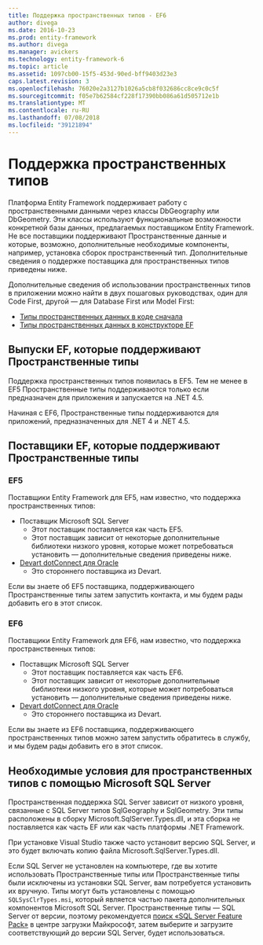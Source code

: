 ```yaml
---
title: Поддержка пространственных типов - EF6
author: divega
ms.date: 2016-10-23
ms.prod: entity-framework
ms.author: divega
ms.manager: avickers
ms.technology: entity-framework-6
ms.topic: article
ms.assetid: 1097cb00-15f5-453d-90ed-bff9403d23e3
caps.latest.revision: 3
ms.openlocfilehash: 76020e2a3127b1026a5cb8f032686cc8ce9c0c5f
ms.sourcegitcommit: f05e7b62584cf228f17390bb086a61d505712e1b
ms.translationtype: MT
ms.contentlocale: ru-RU
ms.lasthandoff: 07/08/2018
ms.locfileid: "39121894"
---
```

# <a name="provider-support-for-spatial-types"></a>Поддержка пространственных типов
Платформа Entity Framework поддерживает работу с пространственными данными через классы DbGeography или DbGeometry. Эти классы используют функциональные возможности конкретной базы данных, предлагаемых поставщиком Entity Framework. Не все поставщики поддерживают Пространственные данные и которые, возможно, дополнительные необходимые компоненты, например, установка сборок пространственный тип. Дополнительные сведения о поддержке поставщика для пространственных типов приведены ниже.  

Дополнительные сведения об использовании пространственных типов в приложении можно найти в двух пошаговых руководствах, один для Code First, другой — для Database First или Model First:  

- [Типы пространственных данных в коде сначала](~/ef6/modeling/code-first/data-types/spatial.md)  
- [Типы пространственных данных в конструкторе EF](~/ef6/modeling/designer/data-types/spatial.md)  

## <a name="ef-releases-that-support-spatial-types"></a>Выпуски EF, которые поддерживают Пространственные типы  

Поддержка пространственных типов появилась в EF5. Тем не менее в EF5 Пространственные типы поддерживаются только если предназначен для приложения и запускается на .NET 4.5.  

Начиная с EF6, Пространственные типы поддерживаются для приложений, предназначенных для .NET 4 и .NET 4.5.  

## <a name="ef-providers-that-support-spatial-types"></a>Поставщики EF, которые поддерживают Пространственные типы  

### <a name="ef5"></a>EF5  

Поставщики Entity Framework для EF5, нам известно, что поддержка пространственных типов:  

- Поставщик Microsoft SQL Server  
    - Этот поставщик поставляется как часть EF5.  
    - Этот поставщик зависит от некоторые дополнительные библиотеки низкого уровня, которые может потребоваться установить — дополнительные сведения приведены ниже.  
- [Devart dotConnect для Oracle](http://www.devart.com/dotconnect/oracle/)  
    - Это стороннего поставщика из Devart.  

Если вы знаете об EF5 поставщика, поддерживающего Пространственные типы затем запустить контакта, и мы будем рады добавить его в этот список.  

### <a name="ef6"></a>EF6  

Поставщики Entity Framework для EF6, нам известно, что поддержка пространственных типов:  

- Поставщик Microsoft SQL Server  
    - Этот поставщик поставляется как часть EF6.  
    - Этот поставщик зависит от некоторые дополнительные библиотеки низкого уровня, которые может потребоваться установить — дополнительные сведения приведены ниже.  
- [Devart dotConnect для Oracle](http://www.devart.com/dotconnect/oracle/)  
    - Это стороннего поставщика из Devart.  

Если вы знаете из EF6 поставщика, поддерживающего пространственных типов можно затем запустить обратитесь в службу, и мы будем рады добавить его в этот список.  

## <a name="prerequisites-for-spatial-types-with-microsoft-sql-server"></a>Необходимые условия для пространственных типов с помощью Microsoft SQL Server  

Пространственная поддержка SQL Server зависит от низкого уровня, связанные с SQL Server типов SqlGeography и SqlGeometry. Эти типы расположены в сборку Microsoft.SqlServer.Types.dll, и эта сборка не поставляется как часть EF или как часть платформы .NET Framework.  

При установке Visual Studio также часто установит версию SQL Server, и это будет включать копию файла Microsoft.SqlServer.Types.dll.  

Если SQL Server не установлен на компьютере, где вы хотите использовать Пространственные типы или Пространственные типы были исключены из установки SQL Server, вам потребуется установить их вручную. Типы могут быть установлены с помощью `SQLSysClrTypes.msi`, который является частью пакета дополнительных компонентов Microsoft SQL Server. Пространственные типы — SQL Server от версии, поэтому рекомендуется [поиск «SQL Server Feature Pack»](https://www.microsoft.com/en-us/search/result.aspx?q=sql+server+feature+pack) в центре загрузки Майкрософт, затем выберите и загрузите соответствующий до версии SQL Server, будет использоваться.
